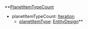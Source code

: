 **[PlanetItemTypeCount](VanillaPlanetItemTypeCount.md)
  * planetItemTypeCount: [Iteration](Iteration.md)
    * [planetItemType](VanillaEntityDesign.md): [EntityDesign](EntityDesign.md)**
